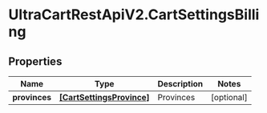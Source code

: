 # UltraCartRestApiV2.CartSettingsBilling

## Properties

Name | Type | Description | Notes
------------ | ------------- | ------------- | -------------
**provinces** | [**[CartSettingsProvince]**](CartSettingsProvince.md) | Provinces | [optional] 


